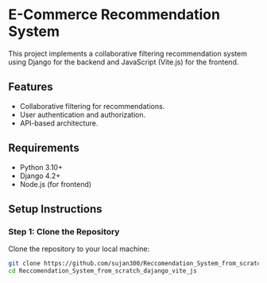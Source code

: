 # E-Commerce Recommendation System

This project implements a collaborative filtering recommendation system using Django for the backend and JavaScript (Vite.js) for the frontend.

## Features
- Collaborative filtering for recommendations.
- User authentication and authorization.
- API-based architecture.

## Requirements
- Python 3.10+
- Django 4.2+
- Node.js (for frontend)

## Setup Instructions

### Step 1: Clone the Repository
Clone the repository to your local machine:
```bash
git clone https://github.com/sujan300/Reccomendation_System_from_scratch_dajango_vite_js.git
cd Reccomendation_System_from_scratch_dajango_vite_js
